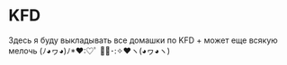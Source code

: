 # KFD
Здесь я буду выкладывать все домашки по KFD + может еще всякую мелочь (ﾉ◕ヮ◕)ﾉ*❤:♡ﾟ ✧ﾟ･:✧❤ヽ(◕ヮ◕ヽ)

